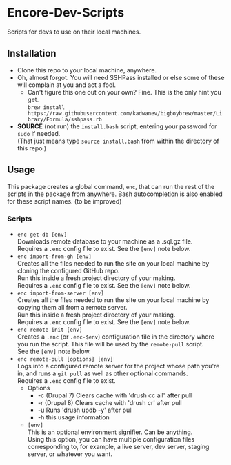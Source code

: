 # Encore-Dev-Scripts
Scripts for devs to use on their local machines.

## Installation
- Clone this repo to your local machine, anywhere.
- Oh, almost forgot. You will need SSHPass installed or else some of these
  will complain at you and act a fool.
  - Can't figure this one out on your own? Fine. This is the only hint you get.\
    `brew install https://raw.githubusercontent.com/kadwanev/bigboybrew/master/Library/Formula/sshpass.rb`
- **SOURCE** (not run) the `install.bash` script, entering your password for
  `sudo` if needed.\
  (That just means type `source install.bash` from within the directory of this repo.)

## Usage
This package creates a global command, `enc`, that can run the rest of the scripts
in the package from anywhere. Bash autocompletion is also enabled for these
script names. (to be improved)

### Scripts
- `enc get-db [env]`\
    Downloads remote database to your machine as a .sql.gz file.\
    Requires a `.enc` config file to exist. See the `[env]` note below.
- `enc import-from-gh [env]`\
    Creates all the files needed to run the site on your local machine
    by cloning the configured GitHub repo.\
    Run this inside a fresh project directory of your making.\
    Requires a `.enc` config file to exist. See the `[env]` note below.
- `enc import-from-server [env]`\
    Creates all the files needed to run the site on your local machine
    by copying them all from a remote server.\
    Run this inside a fresh project directory of your making.\
    Requires a `.enc` config file to exist. See the `[env]` note below.
- `enc remote-init [env]`\
    Creates a `.enc` (or `.enc-$env`) configuration file in the directory
    where you run the script. This file will be used by the `remote-pull` script.\
    See the `[env]` note below.
- `enc remote-pull [options] [env]`\
    Logs into a configured remote server for the project whose path you're in,
    and runs a `git pull` as well as other optional commands.\
    Requires a `.enc` config file to exist.
  * Options
    * -c    (Drupal 7) Clears cache with 'drush cc all' after pull
    * -r    (Drupal 8) Clears cache with 'drush cr' after pull
    * -u    Runs 'drush updb -y' after pull
    * -h    this usage information
  * `[env]`\
    This is an optional environment signifier. Can be anything.\
    Using this option, you can have multiple configuration files corresponding to,
    for example, a live server, dev server, staging server, or whatever you want.
